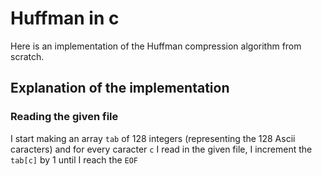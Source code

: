 # Huffman in c

Here is an implementation of the Huffman compression algorithm from scratch.

## Explanation of the implementation 

### Reading the given file

I start making an array `tab` of 128 integers (representing the 128 Ascii caracters) and for every caracter `c` I read in the given file, I increment the `tab[c]` by 1 until I reach the `EOF` 
